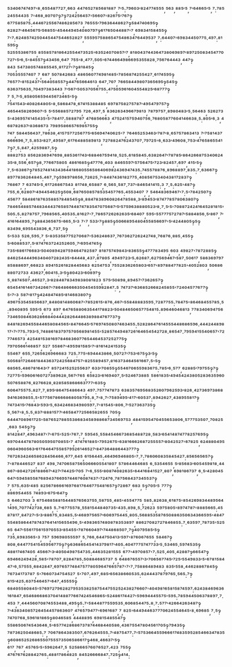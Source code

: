 ⁵³⁴⁰⁶⁷⁴⁷⁴⁹⁷'⁸·⁶⁵⁵⁴⁸⁷⁷²⁷·⁶⁶³,⁴⁴⁷⁶⁵²⁷⁸⁵⁶⁸¹⁸⁸⁷,⁷′⁵:⁷⁹⁶⁰³′⁸²⁴⁷⁷⁴⁵⁵⁵,⁵⁶³,⁸⁸⁵′⁵,⁷′⁶⁴⁶⁶⁵′⁵,⁷:⁷⁸⁵²⁴⁵⁵⁴⁴³⁵,⁷'⁴⁶⁸·⁸⁰⁷⁰⁷‽⁷‽⁷²⁴²⁵⁶⁴⁵⁷'⁵⁶⁶⁰⁷'⁸²⁶⁷⁵′⁷⁶⁷‽⁶⁷⁷⁵⁸⁵⁸⁷⁵:⁴⁴⁴⁶⁷²⁵⁵⁶⁷⁴⁸⁶²⁸⁵⁶⁷³,⁷⁶⁵⁵⁵′⁷⁹⁶³⁶⁴⁴⁸⁶²⁷‽⁵⁸⁴⁷⁴⁰⁶⁹⁵‽⁶²⁸²⁷′⁴⁶⁴⁵⁶⁷⁵′⁵⁶⁸⁵⁵'⁴⁵⁴⁴⁴⁹⁴⁵⁴⁰⁸⁰⁷⁹⁷‽⁶¹⁷⁶⁵⁰⁴⁴⁸⁸⁷'⁷,⁶⁹⁸³⁴¹⁵⁸⁴⁵⁵‽⁷'⁷:⁶²⁴⁸⁵⁷⁴²⁵⁰⁴⁴⁵⁴⁴⁷⁵⁴⁴⁶⁵²⁸²⁷,⁵⁵⁵⁹⁵⁷⁵⁸⁸⁶⁵⁴⁷⁵⁴⁸⁶³⁴⁷⁶⁴⁴⁹⁵³⁷,⁷:⁶⁴⁴⁰⁷'⁶⁹⁸³⁴⁴⁵⁰⁷⁷⁵·⁴⁹⁷:⁸¹⁵⁹⁵‽⁵²⁵⁵⁵³⁸⁶⁷⁵⁵,⁸⁵⁵⁸⁵⁷⁸¹⁸⁶⁴²⁵⁵⁴⁴⁷³⁵²⁵'⁶³⁵²⁴⁰⁷⁰⁸⁵⁷′⁷,⁸¹⁸⁰⁴³⁷⁴⁴³⁶⁴⁷³⁸⁰⁶⁹⁸⁹⁷′⁸⁹⁷²⁵⁰⁸³⁴⁵⁴⁷⁷⁰⁷²⁷'⁵′⁶·⁵'⁸⁴⁵⁵⁷‽⁴³⁴⁵⁶·⁶⁴⁷,⁷⁵⁵'⁸·⁴⁷⁷:⁵⁰⁵'⁶⁷⁴⁴⁶⁶⁴⁹⁸⁶⁶⁹⁵³⁵⁵⁸²⁸·⁷⁵⁶⁷⁶⁴⁴⁴³,⁴⁴⁷‽⁸⁴³,⁵⁴⁷³⁸⁰⁵⁷⁴⁸⁸⁵⁵⁴⁵·⁸¹⁷²⁷'⁷‽⁸¹⁸⁴⁵‽⁷⁰⁵³⁵⁵⁵⁷⁴⁰⁷,⁷,⁶⁸⁷,⁵⁰⁷⁸⁴²⁶⁸³,⁴⁸⁶⁵⁶⁰⁷⁷⁴⁹⁸¹⁴⁸⁵'⁷⁸⁵⁶⁸⁷⁴²⁵⁵⁴²⁷·⁶¹⁷⁴⁵⁹⁵‽⁷⁶⁵⁷⁷'⁸¹⁵²⁴³⁷'⁵⁶⁴⁰⁵⁸⁵⁵⁷‽⁴⁴⁷⁶⁵⁶⁶⁴⁶¹³,⁶⁴⁷·⁷⁰⁷,⁷⁶⁶⁵⁸⁴⁴⁹⁸⁰⁷³⁶⁵⁶⁹⁵‽⁵⁴⁵‽⁶³⁶³⁷⁵⁶³⁵·⁷⁰⁴⁹⁷³⁸³⁴⁴³,⁷′⁵⁶⁷′⁵⁰⁵³⁷⁰⁵⁶⁷⁵⁵:⁴⁷⁵⁰⁵⁹⁶¹⁶⁰⁴⁵⁵⁴⁸²⁵′⁶⁸⁷⁷⁷‽⁷,⁵·⁷′⁵·⁸⁵⁸⁰⁵⁶⁵⁹⁴⁴⁵⁶⁷³⁴⁶⁵'⁵‽⁷⁵⁴¹⁵⁴³′⁴⁰⁸²⁶⁴⁸⁰⁵'⁸·⁵⁸⁶⁸⁴⁷⁸·⁶⁷⁴¹⁵³⁸⁸⁴⁸⁵,⁶⁹⁷⁸⁷⁵⁸²⁷⁵⁷⁸⁷′⁴⁹⁵⁴⁷⁹⁷⁵⁷‽⁴⁶⁵⁴⁴⁵⁸²⁶⁹⁶⁰⁷'⁵,⁵′⁵⁵⁶⁸⁸⁵⁷²⁷⁹⁵,⁷²⁶·⁴⁹⁷·⁵,⁸³⁶²⁶³⁴⁹⁶⁶⁷⁹⁸¹³,⁷⁸⁷⁹⁷⁵⁷·⁸⁹⁸⁰⁴⁸³′⁵·⁵⁶⁴⁶³,⁵²⁶²⁷³⁵'⁴³⁶⁹⁵⁷⁴¹⁴⁵⁴³⁵'⁵'⁷⁸⁴¹⁷:⁵⁸⁸⁸⁷⁸⁷,⁴⁷⁶⁸⁵⁶⁶⁶³,⁴⁷⁵²⁴¹⁵⁷⁵⁹⁴⁰⁷⁵⁶·⁷⁶⁸⁰⁵⁸⁷⁷⁶⁰⁴¹⁴⁶⁶³⁸·⁵:⁸⁰⁵′⁶·³,⁴⁶⁸⁷⁸²⁶³⁷′⁸³⁶⁸⁶⁷³,⁷⁹⁸⁹⁵⁸⁶⁶⁵⁷⁶⁹⁸⁵⁷⁵⁵‽⁷⁴⁷,⁵⁸⁴⁴⁵⁶⁴³⁷·⁷⁸⁶³⁸·⁴¹⁵⁷⁵⁷⁷²⁵⁶⁷⁷⁵′⁶⁵⁶⁹⁴⁷⁴⁰⁶²⁵'⁷,⁷⁶⁴⁶⁵²⁵³⁴⁶³′⁷⁸⁷′⁸·⁶⁵⁷⁵⁷⁸⁶³⁴¹³,⁷′⁷⁵⁸¹⁴³⁷⁶⁶⁶⁶⁹⁶·⁷·⁵:⁸⁵³′⁸²⁷·⁴⁹⁵⁸⁷·⁶¹⁷⁶⁴⁸⁸⁵⁸⁹⁸¹³,⁷²⁷⁸⁸²⁴⁷⁶²⁴³⁷⁰⁷·⁷⁹⁷²⁵'⁶·⁶³³′⁴⁹⁶⁰⁸·⁷⁵³′⁴⁷⁶⁵⁸⁶⁵⁵⁴¹⁷‽⁷·⁵:⁸⁴⁷·⁴²⁵⁹⁸⁸⁷:⁵‽⁸⁸⁸²⁷⁵³,⁸⁵⁶²⁸³⁶⁹⁴⁷⁶⁹⁸·⁸⁸⁵³⁶¹⁷⁴³′⁶⁸⁸⁴⁶⁷⁵⁹⁴¹⁸·⁵²⁵:⁶¹⁸⁵⁸⁴⁵:⁶³⁸²⁶⁴⁷′⁷⁸⁷⁸⁵′⁸⁶⁴²⁶⁶⁸⁷⁵³⁴⁰⁶²⁴³⁵′⁸·⁵⁵⁶·⁶⁵⁷‽⁸·⁷⁷⁶⁶⁷⁵⁸⁰⁵,⁴⁸⁶¹⁶⁸⁵‽⁴⁷⁷⁷⁶·⁴⁰³,⁸⁴⁶⁵⁵⁹⁷′⁵⁷⁵⁶⁴⁷⁵′⁷²³′⁸²⁴⁵⁷:⁶⁹⁷,⁴¹⁵′⁵‽⁷·⁵'⁶³⁸⁶⁷‽⁷⁸⁵²⁷⁴⁸¹⁴³⁴³⁶⁴⁴¹⁸⁶⁸⁰⁵⁵⁶⁵⁸⁶⁴⁰⁶⁹⁸²⁴³⁶⁹⁴⁷⁴³⁵:⁷⁴⁵⁵⁷⁸⁸⁷⁶·⁸⁹⁶⁸⁸⁹⁷·⁸³⁵:⁷·⁶³⁶⁶⁷‽⁸⁹⁷⁷⁸³⁶²⁶⁴⁸⁴⁵:⁴⁶⁷·⁷‽⁵⁹⁸⁹⁷⁸⁶⁵⁶·⁷²⁶²⁵·⁷'⁸⁴⁸⁷⁴³⁶¹⁸²⁷⁷⁵·⁴⁰⁸⁵⁶⁷⁵³⁴⁰⁴³⁸¹⁷²⁸³⁷‽⁷⁶⁸⁶⁷,⁷,⁶³⁷⁴⁵′⁵·⁶¹⁷²⁶⁸⁶⁷⁵⁴³,⁸¹⁷⁴⁸·⁶⁵⁸⁸⁷,⁶·⁵⁶⁵·⁵⁸⁷·⁷³⁷'⁸⁴⁶⁵⁴¹⁴¹⁵:³,⁷·⁵:⁶²⁵'⁴⁸⁷‽⁷⁵⁵·⁶·⁶²⁸⁰⁷′⁴⁹⁴⁴⁵⁴⁶²⁵‽⁵⁰⁸·⁶⁸⁷⁶⁵⁰⁸⁵⁷⁸⁵³⁵⁴⁵⁷⁷⁶⁵:⁴⁵⁵³⁴⁰⁷,⁷,⁵⁴⁶⁴⁸³⁶⁹⁴⁶⁷'⁷:⁵'⁷⁸⁴²⁵⁰⁷‽⁴⁵⁶⁷⁷,⁵⁸⁴⁸⁶¹⁸⁷⁶³⁵⁸⁸⁵⁷⁸⁴⁸⁵⁴⁵‽⁸·⁸⁸⁴⁷⁸³⁸⁹⁶⁰⁸²⁶⁴⁷⁸⁵⁸⁸·³′⁸⁹⁴⁵³′⁸⁷⁴⁷⁷⁸⁵⁷⁸⁰⁶³⁸⁰⁷‽⁷⁸⁴⁶⁵⁴⁸⁸⁵⁷⁴⁴⁸³⁴⁴⁴³⁷⁶⁵⁸⁵⁷⁴⁴⁸⁷⁴⁷⁸³⁵⁴⁷⁰⁷⁵⁶⁸⁷′⁵′⁵⁷⁵⁹⁶³⁸⁸⁸⁰⁵²³′⁸·⁷·⁵′⁵'⁷⁰⁸⁸⁷²⁴²⁴¹⁶⁴⁵²⁸¹⁸¹⁵'⁵⁰⁵:⁵:⁸²⁷⁸⁷⁵⁷·⁷⁹⁶⁸⁵⁶⁵:⁴⁰⁵³⁵:⁸¹⁶²⁷'⁷·⁷⁸⁶⁵⁷²⁶²⁶²⁶³⁵′⁶⁸⁴⁰⁷,⁵⁹⁵'⁵⁵⁷⁷⁷⁵⁷²⁷⁸⁷′⁵⁸⁸⁴⁸⁵⁶·⁵′⁸⁶⁷,⁷′⁴¹⁶¹⁶⁴⁸⁹⁵·⁷‽⁸⁸⁴³⁶⁵⁶⁷⁵'⁶⁶⁵·⁵′³,⁷'⁷,⁵³³′⁷‽⁸⁸⁵‽⁵⁰⁶⁶⁸⁹⁵⁴⁸⁰⁴⁵⁵⁸⁵⁶⁶⁹⁷'⁵′⁴²⁴⁴⁸⁰⁵‽⁵‽⁸³⁴⁹⁸·⁶⁹⁵⁵⁴³⁸³⁶·⁶·⁷³⁷·⁵‽⁵'⁵³³,⁵²⁶·⁵⁹⁵·⁷,⁵'⁸³⁵³⁵⁸⁷⁷⁵²⁷⁰⁶⁸⁷'⁵³⁶²⁴⁸⁶³⁷·⁷⁶⁷³⁶²⁷²⁶²⁴²⁷⁴⁸·⁷⁶⁸⁷⁶·⁸⁸⁵·⁴⁵⁵‽⁵′⁶⁰⁸⁸⁵³⁷:⁵′⁸⁷⁴⁷⁶³⁷²⁴²⁵²⁶⁰⁵·⁷′⁶⁹⁵⁴⁷⁴⁵‽⁷³⁵′⁶⁸⁶¹⁷⁶⁶⁸³′⁵⁰⁴⁰⁸⁹⁴²⁸⁷⁵⁹⁴⁶⁴⁷⁸²⁵⁸⁷,⁸¹⁸⁷⁵⁷⁴⁹⁸⁴³′⁸³⁶⁵⁵‽⁴⁷⁷⁷⁸³⁴⁹⁵,⁶⁰³,⁴⁹⁸²⁷'⁷⁸⁷²⁸⁸⁵‽⁸⁴⁶²⁵⁴⁴⁴⁴⁹⁶³⁴⁰⁴⁰⁷²⁸²⁴³⁵'⁶⁴⁴⁴⁸·⁴³⁷:⁸⁷⁸⁰⁵,⁴⁹⁴⁹⁷²³′⁵:⁶²⁶⁸⁷:⁶²⁷⁵⁶⁹⁴⁶⁷′⁵⁸⁷·⁵⁰⁶¹⁷,⁵⁸⁶³⁶⁹⁷⁹⁷⁸⁵⁸⁸⁸⁶⁹⁷·⁶⁶⁸²³,⁸⁹⁴¹⁵²⁶¹⁸²⁸⁴⁴⁵⁶⁸³,⁶²⁵⁴⁷⁵³,⁷⁵⁵²⁸³⁶²⁶⁵⁸⁰³′⁶⁵⁷'⁸⁹⁷⁸⁸⁴⁷⁷⁸²⁵'⁴⁰⁵²⁸⁰³,⁵⁰⁶⁸⁶⁸⁸⁰⁷²⁷³³,⁴³⁶²⁷·⁶⁰⁴¹⁵:³′⁵‽⁸⁰⁴²³′⁶⁰⁸⁹⁷‽⁵·⁸⁸⁷⁴⁵⁰⁷:⁴⁶⁵²⁷:³′⁸²⁸⁴⁸⁷⁸³⁴⁹⁸³⁸⁰⁸¹⁸²³,⁵⁷⁵′⁵⁰⁸⁹⁸·⁸⁹⁴⁵⁷′⁷³⁶²⁶⁵⁷‽⁶⁵⁴⁵⁴¹⁶¹⁴⁶⁷³⁴²⁶⁶⁷'⁷⁸⁶⁴⁸⁶⁶⁶⁶³⁵⁰⁴⁵⁴⁵⁵⁹⁸²⁸⁴⁷:⁵,⁷⁴⁷³⁷′⁶³⁶⁸⁵²⁶⁶⁸²⁴⁵⁸⁵⁵'⁷²⁴⁰⁴⁵⁷⁷⁶⁷⁷‽⁵'⁷'³,⁵⁸⁷′⁸¹⁷‽⁴²⁴⁸⁴⁷⁴⁸⁵′⁸¹⁴⁶⁸³⁸⁰⁷‽⁴⁹⁶⁷⁵³⁵⁴⁵⁸⁵⁶⁶³⁷·⁸⁴⁸⁰⁸¹⁴⁸⁶⁰⁶⁸⁷'⁷⁸⁵²⁶¹⁵'⁸⁷⁶·⁴⁶⁷'⁵⁵⁸⁴⁸⁸⁸³⁵⁹⁵·⁷²⁸⁷⁷⁵⁵:⁷⁸⁴⁷⁵'⁸⁶⁴⁶⁸⁴⁵⁵⁷⁸⁵·⁵:⁸⁹⁴⁰⁸⁹⁵,⁵⁹⁵′⁵,⁶⁷³,⁸⁹⁷,⁶⁴⁷⁶⁵⁸⁸⁰⁶³⁵⁴⁴¹⁷⁸⁸²³′⁵⁰⁴⁸⁴⁶⁵⁰⁶⁵⁷⁷⁵⁴⁸¹⁵:⁸⁹⁶⁴⁶⁰⁴⁶⁸¹³,⁷⁷⁸³⁴⁰⁶⁹⁴⁷⁵⁶⁷³⁴⁶⁵⁰⁸⁴⁶³⁶²⁸⁶⁶⁸⁴⁰⁴⁴⁴²⁸²⁶⁴⁴⁸⁶³⁸⁹⁸⁸⁴⁷⁶⁷⁷³⁷‽⁸⁴⁸¹⁸²⁶⁹⁴⁵⁵⁸⁴⁴⁶⁵⁸⁰⁸⁴⁵⁶⁵'⁸⁴⁷⁶⁶⁴⁵′⁵⁷⁶⁹⁷⁴⁵⁰⁸⁰⁷⁴⁶³⁴⁵⁵:⁵²⁸²⁸⁶⁴⁷⁶¹⁴⁵⁵⁵⁴⁴⁸⁶⁸⁶⁵⁹⁶·⁴⁴⁴²⁴⁴⁸⁹⁸¹⁷'⁷'⁷⁷⁵:⁷⁹³′⁵·⁷⁴⁸⁸⁶¹⁸³⁷⁹⁷⁵⁷⁰⁵⁶⁸⁹⁸¹⁴⁵⁵'⁵²⁸⁵⁷⁴⁴⁹⁴⁸⁷²⁶¹⁶⁴⁶⁵⁴⁵⁴²⁷²⁸·⁸⁶⁵⁴⁷·⁷⁹⁵⁹⁴¹⁵⁵⁴⁰⁶⁵⁷'⁷²⁷⁷⁴⁶⁵⁷³,⁴²⁵⁴⁸¹⁵³⁸¹⁶⁹⁷⁸⁴⁶⁸³⁶⁰⁷⁷⁶⁵⁴⁴⁶⁴⁵³⁷²⁵²⁷⁷⁵‽⁷⁹⁷⁰⁵⁶⁶¹⁴⁶⁸⁵⁷,⁵²⁷,⁵⁵⁸⁶⁷'⁴⁹⁵⁹⁸¹⁵⁸⁵′⁷'⁸¹⁶¹⁴²⁴¹⁵³⁵‽⁵⁵⁴⁶⁷,⁶⁵⁵·⁷²⁶⁵⁶²⁶⁹⁶⁶⁶⁸³,⁷²⁵:⁷⁷⁵'⁶⁹⁴⁴⁴³⁸⁶⁶·⁵⁰⁷²⁷′⁷⁵³′⁶⁷⁵‽³′⁵‽⁵⁰⁵⁶⁸¹⁷²⁶⁴⁶¹⁸⁴⁴³⁶³⁷²⁴²⁵⁶⁸⁴⁷⁵⁷'⁸²⁵⁵⁸⁹⁴⁵⁷:⁸¹⁶³⁷³⁴⁶⁴⁵⁶¹⁶⁶⁷:⁵'⁵‽⁶⁸⁵⁶⁵:⁴⁸⁶⁷⁸¹⁶⁴³′⁷,⁸⁵⁷²⁴¹⁵²⁵²⁵⁵⁶³⁷,⁶³³′⁷⁰⁸⁵⁵‽⁵⁵⁴⁶⁷⁰⁶⁵⁵⁹⁸³⁶⁷⁵:⁷⁸⁵′⁶·⁵⁷⁷,⁶²⁸⁸⁵′⁷⁹⁷⁵⁵‽⁷‽⁷²⁷⁷⁵'⁵⁹⁶⁰⁶¹⁶⁰⁷²⁷³⁸⁹⁶²⁸·⁵⁶⁷′⁷⁶⁵,⁶⁵⁸²³′⁶¹⁶⁹⁴⁰⁷·⁵′⁵²⁴⁶⁷³⁸⁸⁵,⁵⁸⁶¹⁸³⁵′⁴⁹⁴⁵⁴²⁴³⁸⁰⁵²⁸³⁶³⁵⁹⁶⁰⁵⁰⁷⁶⁵⁸⁸⁷⁶·⁸²⁷⁶⁶²⁸·⁸²⁸⁵⁸⁵⁸⁶⁸⁶⁶³⁷⁷⁷'⁶³⁵‽⁶⁰⁶⁴⁷⁵⁵⁷⁵:⁸²⁷·⁷·⁸⁹⁵′⁸⁶⁴⁷⁵⁴⁸⁶⁶⁴³,⁴⁹⁷:⁷⁵⁷⁷⁴⁷⁸⁷³,⁶³⁸³⁵⁷⁶⁹⁵⁶⁸³⁵²⁶⁰⁷⁹⁶²⁵⁹³′⁸²⁶·⁴²⁷³⁶⁹⁷³⁸⁶⁸⁹⁴¹⁶³⁶⁹⁸⁵⁵:⁵'⁵⁷⁷⁵⁶⁷⁸⁶⁶⁶⁸⁶⁸⁰⁵⁸⁷⁹⁵:⁸·⁷'⁸·⁷'⁷⁵⁸⁹⁴⁹⁵′⁴¹⁷'⁶⁰⁵³⁷:⁸⁹⁴²⁶²⁷·⁴³⁸⁹⁵⁵⁸¹⁷‽⁷⁴⁷³⁴¹⁵′⁷⁶⁸⁴³′⁵⁹³′⁵·⁶³⁴²⁴⁶⁸³⁴⁹⁸⁰⁵⁹⁷:⁷'⁸¹⁵⁴⁵'⁸⁰⁶·⁷′⁵²⁷³⁶³⁷³⁵‽⁵·⁵⁶⁷'⁸·⁵:⁵·⁸³⁷′⁸⁸⁸¹⁵⁷⁷′⁴⁶⁵⁸⁴⁷⁷²⁵⁶⁶⁵⁸²⁶⁵⁵,⁷⁰⁵‽⁶⁴⁴⁴⁷⁰⁸⁹⁶¹⁷²⁵'⁵⁸⁷⁶⁵²⁷⁸⁸⁵⁵³⁸⁶⁸³⁴⁵⁸⁹⁸⁸⁶⁸⁷³⁴⁵⁶⁹⁷⁵³,⁴⁸⁴¹⁵⁹⁵⁴⁷⁰⁴⁵⁵⁶⁵³⁸⁰⁶·⁵⁷⁷⁷⁵³⁵⁰⁷·⁷⁰⁸²⁵·⁶⁸³,⁵⁴⁵‽⁷‽⁸¹⁴²⁸⁴⁷·⁴⁹⁶³⁴⁸⁷'⁷'⁶⁷⁵'⁵²⁵'⁷⁶⁷:⁷,⁵⁹⁵⁴⁵·⁵⁵⁸⁴⁵⁴⁶⁶⁷³⁶⁸⁵⁴⁸⁸⁷²⁸·⁵⁸³′⁶⁵⁴¹⁴⁸⁷⁴⁷⁷⁸²⁵⁷⁶⁹⁵‽⁶⁹⁷⁰⁴⁴⁴⁷⁸⁷⁸⁰⁵⁰⁵⁹⁵⁰⁷⁰⁸⁵⁵'⁷,⁴⁷⁴⁷⁶¹⁸⁸⁵'⁷⁹⁵²⁶⁷⁵'⁶³⁸¹⁶⁶⁶²⁶⁸⁷²⁵⁵⁵⁵⁷′⁸⁰⁴²⁵²⁷'⁶⁷⁸²⁵,⁶²⁴⁸⁸⁰⁴⁹⁵⁰⁶⁰⁴⁹⁶⁰⁵⁶³′⁶¹⁷⁶⁴⁶⁴⁷⁵⁵⁸⁵⁷⁹⁵²⁶¹⁴⁶⁵²⁷′⁸⁴⁷³⁶⁴⁸⁸⁶⁴⁴³⁷⁷⁷‽⁷⁶⁷²⁶³⁴²⁴⁶⁵⁸⁶²⁸⁴⁵⁶⁴⁶⁶·⁶⁷⁷·⁶⁴⁵,⁶¹⁵⁶⁴⁴⁵:⁴⁶⁴⁹⁶⁹⁴⁶⁸⁰⁵'⁷·⁷:⁷⁸⁶⁰⁶⁰⁸³⁵⁸⁴⁵⁴²⁷:⁸⁵⁶⁵⁶⁵⁶⁵⁷‽⁷'⁸⁷⁸⁴⁴⁶⁵²⁷,⁸³⁷,⁴⁹⁸·⁷⁴⁷⁰⁶⁵⁸⁷⁵⁶⁵⁰⁶⁶⁶⁰⁵⁵⁴¹⁸⁰⁷,⁵⁷⁸⁶⁴⁴⁶⁴⁶⁸⁵,⁶·⁵³⁵⁴⁶⁵⁵,⁵′⁸⁵⁶⁸³′⁶⁰⁵⁴⁵⁹⁸¹⁸·⁴⁴⁸⁶⁷'⁸⁰⁴²⁷²⁶¹⁸⁸⁶⁶⁷′⁴²⁷′⁷⁴⁴²⁵′⁷⁰⁵,⁷'⁶·⁵⁵⁵′⁸⁰⁸⁷⁴⁰⁸²⁶³⁵'⁶⁴⁴¹⁶⁸⁴¹⁵²⁷·⁸⁰⁷,⁶⁹⁸¹⁸⁶⁷³⁷,⁶·⁵′⁴²⁸⁰⁴⁵⁶⁴⁷′⁵⁹⁴⁵⁸⁵⁵⁸⁷⁶⁸⁹⁴³⁷⁶⁶⁹⁵⁷⁴⁴⁶⁷⁶⁰⁸⁷⁴³⁷'⁷²⁴⁷⁶·⁷⁸⁷⁵⁶⁸⁴³⁷³⁴⁵⁵³⁷‽⁷,⁵⁷⁵:⁶³⁵′⁴⁸⁵,⁸²⁵⁶⁷⁸⁶⁶⁶¹⁶⁹⁷⁶⁸¹⁷⁶⁴⁶⁷⁷⁵⁴⁸¹⁶⁵⁷‽⁷²⁸⁶⁷,⁶⁸³,⁵‽⁷⁰⁵′⁵,⁷⁷⁷‽⁸⁸⁶⁹⁵⁴⁴⁵⁵,⁷⁴⁸⁹³′⁶⁷⁵′⁶⁴⁷‽⁵,⁶⁴⁶²⁷⁰³,³,⁶⁷⁵⁴⁶⁸⁵⁸⁸¹⁵⁴⁴⁸⁵⁷⁶⁵⁶³⁷⁵⁵·⁵⁸⁷⁵⁵·⁴⁸⁵'⁴⁵⁵⁴⁷⁷⁵,⁵⁸⁵:⁸²⁶³⁸·⁶¹⁸⁷⁵'⁸⁵⁴²⁶⁹⁸³⁴⁴⁸⁹⁵⁶⁴¹⁴⁹⁵·⁷⁰⁷⁷⁴²⁷³⁸·⁶⁸⁵,⁵:⁷′⁶⁷⁷⁵⁵⁷⁸·⁵⁵⁸¹⁵⁴⁴⁸⁴⁰⁷³⁵'⁴³⁵:⁸⁹⁸·⁵·⁷²⁶²³,⁵⁹⁷⁵⁸⁰⁵'⁸⁹⁷⁴⁷⁸⁷'⁸⁸⁸⁵⁶⁶⁵:⁴⁵⁸⁷⁸¹⁷·⁸⁴⁷²⁷'⁵′³′⁸⁸⁶⁷⁵·⁸³⁴⁸⁵:⁵′⁴⁶⁸⁹⁷⁵⁶⁵⁷′⁶⁰⁶⁹⁷⁵⁴⁴⁵·⁸⁰⁵:⁵⁶⁸⁸⁵³⁵⁸⁷⁶⁵⁰⁸⁸⁶³⁵⁰⁶³⁴³⁶⁶⁵⁹⁵'⁴⁸⁴⁷⁵⁵⁴⁸⁵⁸⁶⁴⁴⁷⁸⁷⁴³⁷⁶⁴¹⁴¹⁵⁶⁵⁵⁴⁹⁶·⁵'⁴⁹⁸³⁶⁵⁷⁴⁸⁰⁸⁷⁸³⁵³⁸⁹⁷,⁸⁸⁶²⁷⁰⁸²⁷²⁷⁸⁴⁶⁸⁵⁵:⁷·⁶³⁵⁹⁷·⁷⁸⁷³⁵'⁵²⁵⁶⁵,⁶⁴⁷′⁵⁵⁶¹⁷⁵⁶¹⁵⁹⁷⁰⁵⁵³′⁸⁵⁴⁵⁵'⁷⁸⁷⁶⁶⁰⁴⁹⁷′⁷⁴⁴⁸⁶⁸⁵⁰⁷·⁷‽⁴⁰⁷⁹⁵⁸⁵′⁵‽⁷³⁵·⁸⁹⁸³⁵⁶⁵'³,⁷⁵⁷,⁵⁹⁶⁹⁸⁰⁵⁵⁵⁹⁷,⁵·⁷⁶⁶·⁶⁴⁴⁷⁵⁰⁴¹³′⁵⁹⁷'⁸⁷⁶⁰⁶⁷⁶⁵⁵,⁵⁸⁴⁶⁷‽⁸⁰⁸·⁶⁴⁴⁷⁷⁵⁴¹⁵⁴⁵⁹⁵⁶⁷⁷⁵‽⁷‽⁶³⁶⁸⁶⁵⁴⁵⁴¹⁴³⁷⁹⁸¹⁷′⁴⁰⁵:⁴⁰⁴⁷⁷⁷⁵⁷⁴⁷⁷³³′⁵·⁵³⁴⁶⁵·⁵⁹⁷⁴⁵³⁵‽⁴⁸⁸¹⁷⁴⁶⁷⁴⁰⁵,⁴⁵⁶⁶⁷′³′⁴⁰⁵⁰⁴⁹⁸⁷⁵⁴⁷³⁵:⁴⁴⁶³⁵²⁸¹⁵⁵⁵,⁶⁷⁷'⁴⁹⁷⁰⁸⁵⁷'⁷:⁵²⁵·⁴⁰⁵·⁴²⁸⁸⁷‽⁶⁶⁵⁴⁷‽⁶⁹⁴⁶⁶²⁴⁹⁴²⁸·⁵⁸⁵'⁷⁸⁷⁰⁷·⁸²⁸⁴⁷⁸⁵:⁵⁰⁸⁸⁴⁶⁸⁵⁷³⁷,⁵,⁶⁴⁸⁶⁷⁶⁵⁵⁷′³′⁷⁰⁶⁵⁶⁷⁷⁴⁵′⁷²⁵′⁵⁵⁴⁹⁸³³′⁵'⁶⁷⁸¹⁵⁸⁴⁴⁷'⁶·⁵⁷⁵⁵⁵·⁶⁸⁴²⁸⁴⁷·⁶⁹⁷⁶⁵⁷⁷⁴⁸⁴⁷⁵⁷⁷⁸⁰⁵⁹⁶⁴⁷⁶⁶⁵⁷⁸⁷'⁷'⁷·⁷⁵⁸⁸⁶⁴⁸⁹⁴⁸³,⁸³⁵′⁵⁵⁸·⁴⁴⁶²⁸⁸⁶⁷⁸⁴⁵‽⁷⁶⁷³⁴¹⁷³⁷⁸⁷,⁵'⁷⁶⁶⁰⁷³⁴⁷⁵⁴⁵²⁷,⁵'⁷⁰⁷:⁴⁹⁷·⁶⁸⁵′⁶⁵⁶³⁸⁶⁶⁰⁵³⁵:⁶²⁴⁴⁴³⁷⁸⁷⁹⁷⁶⁵·⁵⁶⁵:⁷‽⁸¹⁵′⁴²⁵:⁶³⁷⁵⁴⁶⁴⁵⁷'⁶⁴⁷·⁴⁵⁵⁵⁵‽⁶⁸⁴⁰⁵⁵⁸⁰⁸⁴⁵'⁵⁷⁶⁹⁷²⁷⁹⁶²⁸²⁷⁹⁵³⁵³⁸²⁵⁸⁷⁵⁴⁴⁷⁵⁵²⁵²⁴³⁸²⁷⁶⁶⁰⁷'⁴⁰⁴⁹⁸¹⁶⁵⁸¹⁵⁸⁷⁴⁵⁹⁷:⁶²⁴³⁸⁴⁶⁹⁶³⁶¹⁶¹⁸⁴⁷·⁶⁵⁴⁶⁸⁶⁶⁸⁶³⁷⁰⁴¹⁴⁸⁸⁷⁷⁶⁶⁷⁴²⁴⁵⁴⁶⁸⁶⁵'⁵²⁴⁸⁶¹⁷⁴⁴²⁷'⁵⁹⁶⁹⁴⁴⁴⁵⁵⁷⁵'⁵⁹⁵:⁷⁸⁵⁹⁴⁴⁵⁰⁶³⁷⁸⁸⁹⁷·⁷·⁴⁵³,⁷·⁴⁴⁴⁵⁶⁰⁷⁰⁸⁷⁴⁵⁵³⁴⁸⁸·⁴⁹⁵‽⁵:⁷'⁵⁸⁴⁴⁸⁷⁷⁵⁵⁹⁵³⁵·⁶⁰⁶⁸⁵⁴⁴⁷⁵:⁸·⁷:⁵⁷⁷′⁴²⁶⁶⁴²⁶³⁴⁸⁷‽⁷′⁴³⁸³⁴⁰⁸⁵⁷²⁶⁴⁵⁴⁴⁵⁷⁸⁶³⁶⁰⁷,⁴⁷⁶⁵⁷⁹⁴⁷⁷'⁶⁹⁶¹⁶⁸⁷,⁷,⁸²⁵'⁶⁴⁴⁹⁴⁴⁶³⁷⁷⁷⁰⁶²⁴⁵⁵⁴⁶⁴⁵'⁸·⁶⁹⁶⁸⁵,⁷·⁵‽⁷⁴⁷⁰⁷⁶⁸·⁵⁹⁶¹⁸¹⁸⁶⁵‽⁸⁰⁴⁶⁵⁸⁵,⁴⁴⁴⁸⁸⁹⁵,⁶⁹⁸¹⁵⁴⁸⁵⁵⁴⁷‽⁵⁵⁸⁶⁵⁰⁶⁷⁴⁵⁴³⁶⁴⁶·⁵'⁶⁵⁷⁷⁴²⁸⁶⁸⁶⁷³⁷⁸⁷⁴⁴⁶⁸⁴⁴⁰⁵⁸⁶·⁴³⁶⁷⁵⁵⁴⁷⁸⁰⁴⁵⁶¹⁷⁰⁵‽⁷⁹⁴³⁵‽⁷⁸⁷³⁶²⁵⁰⁴⁸⁶⁸⁵:⁷,⁷⁰⁶⁷⁸⁶⁴³⁸³⁵⁰⁷:⁶⁷⁶²⁶⁴⁵⁵⁵:⁷′⁴⁸⁷⁵⁴⁷⁷:⁷'⁵⁷⁵³⁶⁶⁴⁵⁵⁹⁶⁶⁶¹⁷⁴⁸³⁵⁹⁵²⁸⁵⁴⁶⁶³⁴⁷⁸³⁵‽⁶⁰⁸⁶⁵²⁵²⁶⁸⁶⁵⁵⁰⁷⁵⁵⁵⁷³⁵⁰⁶⁵⁸⁶⁶¹⁷‽⁴⁶⁸·⁴⁶⁶³⁷′⁵‽⁶¹⁷,⁷⁶⁷,⁴⁵⁷⁶⁵′⁵'⁵⁹⁶²⁶⁴⁷·⁵,⁵²⁵⁸⁶⁶⁵⁷⁶⁰⁷⁶⁵²⁷:⁴²³,⁷⁵⁵‽⁴⁷⁶⁷⁶⁷⁶²⁸⁸⁴²⁷⁶⁵:⁴⁸⁸¹⁷⁸⁶⁴⁸²⁵,⁸⁴⁵²⁶⁶⁶⁶⁸⁴⁷:⁷²⁵‽⁴¹⁴:
